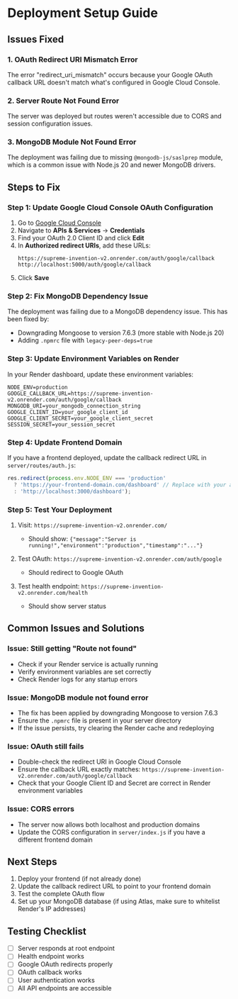 # Deployment Setup Guide

## Issues Fixed

### 1. OAuth Redirect URI Mismatch Error
The error "redirect_uri_mismatch" occurs because your Google OAuth callback URL doesn't match what's configured in Google Cloud Console.

### 2. Server Route Not Found Error
The server was deployed but routes weren't accessible due to CORS and session configuration issues.

### 3. MongoDB Module Not Found Error
The deployment was failing due to missing `@mongodb-js/saslprep` module, which is a common issue with Node.js 20 and newer MongoDB drivers.

## Steps to Fix

### Step 1: Update Google Cloud Console OAuth Configuration

1. Go to [Google Cloud Console](https://console.cloud.google.com/)
2. Navigate to **APIs & Services** → **Credentials**
3. Find your OAuth 2.0 Client ID and click **Edit**
4. In **Authorized redirect URIs**, add these URLs:
   ```
   https://supreme-invention-v2.onrender.com/auth/google/callback
   http://localhost:5000/auth/google/callback
   ```
5. Click **Save**

### Step 2: Fix MongoDB Dependency Issue

The deployment was failing due to a MongoDB dependency issue. This has been fixed by:
- Downgrading Mongoose to version 7.6.3 (more stable with Node.js 20)
- Adding `.npmrc` file with `legacy-peer-deps=true`

### Step 3: Update Environment Variables on Render

In your Render dashboard, update these environment variables:

```
NODE_ENV=production
GOOGLE_CALLBACK_URL=https://supreme-invention-v2.onrender.com/auth/google/callback
MONGODB_URI=your_mongodb_connection_string
GOOGLE_CLIENT_ID=your_google_client_id
GOOGLE_CLIENT_SECRET=your_google_client_secret
SESSION_SECRET=your_session_secret
```

### Step 4: Update Frontend Domain

If you have a frontend deployed, update the callback redirect URL in `server/routes/auth.js`:

```javascript
res.redirect(process.env.NODE_ENV === 'production' 
  ? 'https://your-frontend-domain.com/dashboard' // Replace with your actual frontend URL
  : 'http://localhost:3000/dashboard');
```

### Step 5: Test Your Deployment

1. Visit: `https://supreme-invention-v2.onrender.com/`
   - Should show: `{"message":"Server is running!","environment":"production","timestamp":"..."}`

2. Test OAuth: `https://supreme-invention-v2.onrender.com/auth/google`
   - Should redirect to Google OAuth

3. Test health endpoint: `https://supreme-invention-v2.onrender.com/health`
   - Should show server status

## Common Issues and Solutions

### Issue: Still getting "Route not found"
- Check if your Render service is actually running
- Verify environment variables are set correctly
- Check Render logs for any startup errors

### Issue: MongoDB module not found error
- The fix has been applied by downgrading Mongoose to version 7.6.3
- Ensure the `.npmrc` file is present in your server directory
- If the issue persists, try clearing the Render cache and redeploying

### Issue: OAuth still fails
- Double-check the redirect URI in Google Cloud Console
- Ensure the callback URL exactly matches: `https://supreme-invention-v2.onrender.com/auth/google/callback`
- Check that your Google Client ID and Secret are correct in Render environment variables

### Issue: CORS errors
- The server now allows both localhost and production domains
- Update the CORS configuration in `server/index.js` if you have a different frontend domain

## Next Steps

1. Deploy your frontend (if not already done)
2. Update the callback redirect URL to point to your frontend domain
3. Test the complete OAuth flow
4. Set up your MongoDB database (if using Atlas, make sure to whitelist Render's IP addresses)

## Testing Checklist

- [ ] Server responds at root endpoint
- [ ] Health endpoint works
- [ ] Google OAuth redirects properly
- [ ] OAuth callback works
- [ ] User authentication works
- [ ] All API endpoints are accessible
